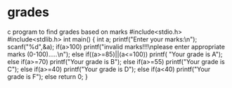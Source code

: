 # grades
c program to find grades based on marks
#include<stdio.h>
#include<stdlib.h>
int main()
{
	int a;
	printf("Enter your marks:\n");
	scanf("%d",&a);
	if(a>100)
	printf("invalid marks!!!\nplease enter appropriate marks (0-100).....\n");
	else if((a>=85)||(a<=100))
	printf( "Your grade is A");
	else if(a>=70)
	printf("Your grade is B");
    else if(a>=55)
   	printf("Your grade is C");
    else if(a>=40)
   	printf("Your grade is D");
    else if(a<40)
   	printf("Your grade is F");
   	else 
   	return 0;
}
